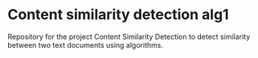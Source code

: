 # Content similarity detection alg1
Repository for the project Content Similarity Detection to detect similarity between two text documents using algorithms.
